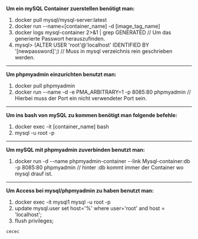 **Um ein mySQL Container zuerstellen benötigt man:**
1. docker pull mysql/mysql-server:latest
2. docker run --name=[container_name] -d [image_tag_name]
3. docker logs mysql-container 2>&1 | grep GENERATED // Um das generierte Passwort herauszufinden.
4. mysql> (ALTER USER 'root'@'localhost' IDENTIFIED BY '[newpassword]';) // Muss in mysql verzeichnis rein geschrieben werden.
_________________________________________________________________________________________________________________________________
**Um phpmyadmin einzurichten benutzt man:**
1. docker pull phpmyadmin
2. docker run --name  -d -e PMA_ARBITRARY=1 -p 8085:80 phpmyadmin // Hierbei muss der Port ein nicht verwendeter Port sein.
_________________________________________________________________________________________________________________________________
**Um ins bash von mySQL zu kommen benötigt man folgende befehle:**
1. docker exec -it [container_name] bash
2. mysql -u root -p
_________________________________________________________________________________________________________________________________
**Um mySQL mit phpmyadmin zuverbinden benutzt man:**
1. docker run -d --name phpmyadmin-container --link Mysql-container:db -p 8085:80 phpmyadmin // hinter :db kommt immer der Container wo mysql drauf ist.
_________________________________________________________________________________________________________________________________
**Um Access bei mysql/phpmyadmin zu haben benutzt man:**
1. docker exec -it mysql1 mysql -u root -p
2. update mysql.user set host='%' where user='root' and host = 'localhost';
3. flush privileges;

`cecec`
